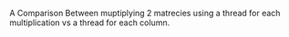 A Comparison Between muptiplying 2 matrecies using a thread for each multiplication vs a thread for each column.
